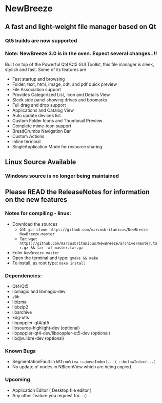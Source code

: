# NewBreeze

## A fast and light-weight file manager based on Qt

### Qt5 builds are now supported

### Note: NewBreeze 3.0 is in the oven. Expect several changes..!!

Built on top of the Powerful Qt4/Qt5 GUI Toolkit, this file manager is sleek, stylish and fast.
Some of its features are

* Fast startup and browsing
* Folder, text, html, image, odt, and pdf quick preview
* File Association support
* Provides Categorized List, Icon and Details View
* Sleek side panel showing drives and boomarks
* Full drag and drop support
* Applications and Catalog View
* Auto update devices list
* Custom Folder Icons and Thumbnail Preview
* Complete mime-icon support
* BreadCrumbs Navigation Bar
* Custom Actions
* Inline terminal
* SingleApplication Mode for resource sharing

## Linux Source Available
### Windows source is no longer being maintained

## Please READ the ReleaseNotes for information on the new features

### Notes for compiling - linux:

* Download the sources
   - Git: `git clone https://github.com/marcusbritanicus/NewBreeze NewBreeze-master`
   - Tar: `wget https://github.com/marcusbritanicus/NewBreeze/archive/master.tar.gz && tar -xf master.tar.gz`
* Enter `NewBreeze-master`
* Open the terminal and type: `qmake && make`
* To install, as root type: `make install`

### Dependencies:
* Qt4/Qt5
* libmagic and libmagic-dev
* zlib
* liblzma
* libbzip2
* libarchive
* xdg-utls
* libpoppler-qt4/qt5
* libsource-highlight-dev (optional)
* libpoppler-qt4-dev/libpoppler-qt5-dev (optional)
* libdjvulibre-dev (optional)

### Known Bugs
* SegmentationFault in `NBIconView` `::aboveIndex(...)`, `::belowIndex(...)`
* No update of nodes in NBIconView which are being copied.

### Upcoming
* Application Editor ( Desktop file editor )
* Any other feature you request for... :)
